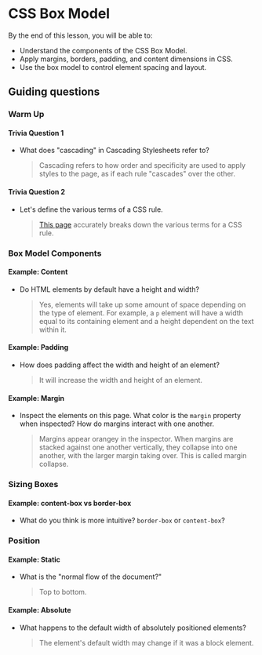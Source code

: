 # CSS Box Model

By the end of this lesson, you will be able to:
- Understand the components of the CSS Box Model.
- Apply margins, borders, padding, and content dimensions in CSS.
- Use the box model to control element spacing and layout.

## Guiding questions

### Warm Up

#### Trivia Question 1

- What does "cascading" in Cascading Stylesheets refer to?

  > Cascading refers to how order and specificity are used to apply styles to the page, as if each rule "cascades" over the other.

#### Trivia Question 2

- Let's define the various terms of a CSS rule.

  > [This page](https://www.w3schools.com/css/css_syntax.asp) accurately breaks down the various terms for a CSS rule.

### Box Model Components

#### Example: Content

- Do HTML elements by default have a height and width?

  > Yes, elements will take up some amount of space depending on the type of element. For example, a `p` element will have a width equal to its containing element and a height dependent on the text within it.

#### Example: Padding

- How does padding affect the width and height of an element?

  > It will increase the width and height of an element.

#### Example: Margin

- Inspect the elements on this page. What color is the `margin` property when inspected? How do margins interact with one another.

  > Margins appear orangey in the inspector. When margins are stacked against one another vertically, they collapse into one another, with the larger margin taking over. This is called margin collapse.

### Sizing Boxes

#### Example: content-box vs border-box

- What do you think is more intuitive? `border-box` or `content-box`?

### Position

#### Example: Static

- What is the "normal flow of the document?"

  > Top to bottom.

#### Example: Absolute

- What happens to the default width of absolutely positioned elements?

  > The element's default width may change if it was a block element.
